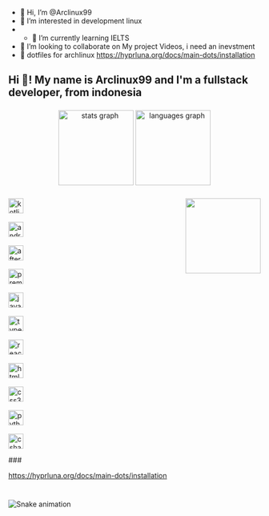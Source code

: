 - 👋 Hi, I’m @Arclinux99
- 👀 I’m interested in development linux 
- - 🌱 I’m currently learning IELTS
- 💞️ I’m looking to collaborate on My project Videos, i need an inevstment 
- 🥞 dotfiles for archlinux https://hyprluna.org/docs/main-dots/installation
  
<!---
Arclinux99/Arclinux99 is a ✨ special ✨ repository because its `README.md` (this file) appears on your GitHub profile.
You can click the Preview link to take a look at your changes.
--->


<h2 align="left">Hi 👋! My name is Arclinux99 and I'm a fullstack developer, from indonesia

###

<div align="center">
  <img src="https://github-readme-stats.vercel.app/api?username=Arclinux99&hide_title=false&hide_rank=false&show_icons=true&include_all_commits=true&count_private=true&disable_animations=false&theme=dracula&locale=en&hide_border=false" height="150" alt="stats graph"  />
  <img src="https://github-readme-stats.vercel.app/api/top-langs?username=Arclinux99&locale=en&hide_title=false&layout=compact&card_width=320&langs_count=5&theme=dracula&hide_border=false" height="150" alt="languages graph"  />
</div>

###

<img align="right" height="150" src="https://i.imgflip.com/65efzo.gif"  />

###
<div align="left">
  <!-- Kotlin -->
  <img src="https://cdn.jsdelivr.net/gh/devicons/devicon/icons/kotlin/kotlin-original.svg"
       height="30" alt="kotlin logo" />
  <img width="12" />

  <!-- Android -->
  <img src="https://cdn.jsdelivr.net/gh/devicons/devicon/icons/android/android-original.svg"
       height="30" alt="android logo" />
  <img width="12" />

  <!-- After Effects -->
  <img src="https://cdn.jsdelivr.net/gh/devicons/devicon/icons/aftereffects/aftereffects-original.svg"
       height="30" alt="after effects logo" />
  <img width="12" />

  <!-- Premiere Pro -->
  <img src="https://cdn.jsdelivr.net/gh/devicons/devicon/icons/premierepro/premierepro-original.svg"
       height="30" alt="premiere pro logo" />
  <img width="12" />

  <!-- JavaScript -->
  <img src="https://cdn.jsdelivr.net/gh/devicons/devicon/icons/javascript/javascript-original.svg"
       height="30" alt="javascript logo" />
  <img width="12" />

  <!-- TypeScript -->
  <img src="https://cdn.jsdelivr.net/gh/devicons/devicon/icons/typescript/typescript-original.svg"
       height="30" alt="typescript logo" />
  <img width="12" />

  <!-- React -->
  <img src="https://cdn.jsdelivr.net/gh/devicons/devicon/icons/react/react-original.svg"
       height="30" alt="react logo" />
  <img width="12" />

  <!-- HTML5 -->
  <img src="https://cdn.jsdelivr.net/gh/devicons/devicon/icons/html5/html5-original.svg"
       height="30" alt="html5 logo" />
  <img width="12" />

  <!-- CSS3 -->
  <img src="https://cdn.jsdelivr.net/gh/devicons/devicon/icons/css3/css3-original.svg"
       height="30" alt="css3 logo" />
  <img width="12" />

  <!-- Python -->
  <img src="https://cdn.jsdelivr.net/gh/devicons/devicon/icons/python/python-original.svg"
       height="30" alt="python logo" />
  <img width="12" />

  <!-- C# -->
  <img src="https://cdn.jsdelivr.net/gh/devicons/devicon/icons/csharp/csharp-original.svg"
       height="30" alt="csharp logo" />
</div>
###

https://hyprluna.org/docs/main-dots/installation
###

<br clear="both">

<img src="https://raw.githubusercontent.com/Arclinux99/Arclinux99/output/snake.svg" alt="Snake animation" />

###
